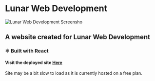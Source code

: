 # Lunar Web Development
![Lunar Web Development Screensho](https://i.ibb.co/bHGv42F/Screen-Shot-2020-03-28-at-11-57-36-AM.png)
## A website created for Lunar Web Development

###  ⚛️ Built with React
#### Visit the deployed site [Here](http://www.lunardm.com)

Site may be a bit slow to load as it is currently hosted on a free plan.
